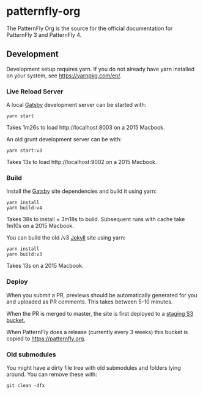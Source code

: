 # patternfly-org

The PatternFly Org is the source for the official documentation for PatternFly 3 and PatternFly 4.

## Development

Development setup requires yarn. If you do not already have yarn installed on your system, see https://yarnpkg.com/en/.

### Live Reload Server

A local [Gatsby](https://www.gatsbyjs.org/) development server can be started with:

    yarn start

Takes 1m26s to load http://localhost:8003 on a 2015 Macbook.

An old grunt development server can be with:

    yarn start:v3

Takes 13s to load http://localhost:9002 on a 2015 Macbook.

### Build

Install the [Gatsby](https://www.gatsbyjs.org/) site dependencies and build it using yarn:

    yarn install
    yarn build:v4

Takes 38s to install + 3m18s to build. Subsequent runs with cache take 1m10s on a 2015 Macbook.

You can build the old /v3 [Jekyll](http://jekyllrb.com/) site using yarn:

    yarn install
    yarn build:v3

Takes 13s on a 2015 Macbook.

### Deploy

When you submit a PR, previews should be automatically generated for you and uploaded as PR comments. This takes between 5-10 minutes.

When the PR is merged to master, the site is first deployed to a [staging S3 bucket.](https://staging.patternfly.org)

When PatternFly does a release (currently every 3 weeks) this bucket is copied to https://patternfly.org.

### Old submodules

You might have a dirty file tree with old submodules and folders lying around. You can remove these with:

    git clean -dfx 
